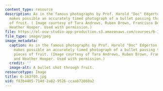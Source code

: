 ```yaml
---
content_type: resource
description: As in the famous photographs by Prof. Harold "Doc" Edgerton, strobe lighting
  makes possible an accurately timed photograph of a bullet passing through two pieces
  of fruit. ( Image courtesy of Tara Andrews, Ruben Brown, Francisco Delatorre, and
  Heather Hooper. Used with permission.)
file: https://ol-ocw-studio-app-production.s3.amazonaws.com/courses/6-163-strobe-project-laboratory-fall-2005/f83b4405714d2a829526ccaab72860a2_6-163f05.jpg
file_type: image/jpeg
image_metadata:
  caption: As in the famous photographs by Prof. Harold "Doc" Edgerton, strobe lighting
    makes possible an accurately timed photograph of a bullet passing through two
    pieces of fruit. (Image courtesy of Tara Andrews, Ruben Brown, Francisco Delatorre,
    and Heather Hooper. Used with permission.)
  credit: ''
  image-alt: A bullet shot through fruit.
resourcetype: Image
title: 6-163f05.jpg
uid: f83b4405-714d-2a82-9526-ccaab72860a2
---
```

